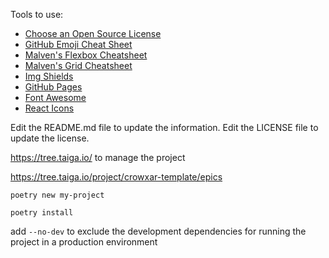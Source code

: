 Tools to use:

* [Choose an Open Source License](https://choosealicense.com)
* [GitHub Emoji Cheat Sheet](https://www.webpagefx.com/tools/emoji-cheat-sheet)
* [Malven's Flexbox Cheatsheet](https://flexbox.malven.co/)
* [Malven's Grid Cheatsheet](https://grid.malven.co/)
* [Img Shields](https://shields.io)
* [GitHub Pages](https://pages.github.com)
* [Font Awesome](https://fontawesome.com)
* [React Icons](https://react-icons.github.io/react-icons/search)

Edit the README.md file to update the information.
Edit the LICENSE file to update the license.

https://tree.taiga.io/ to manage the project

https://tree.taiga.io/project/crowxar-template/epics

```
poetry new my-project
```

```
poetry install
```
add `--no-dev` to exclude the development dependencies for running the project in a production environment
